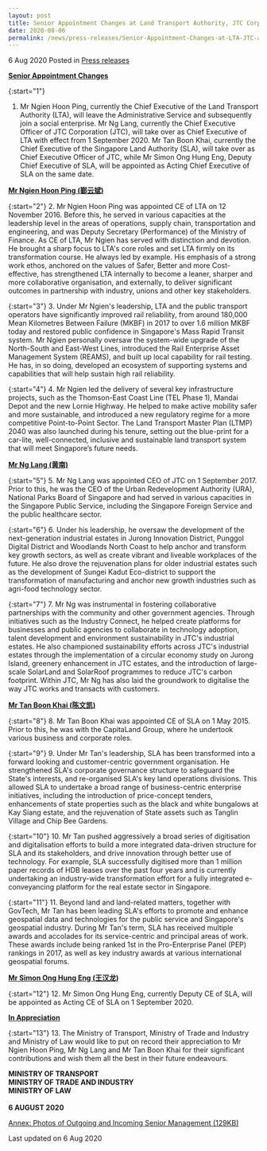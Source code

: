 ```yaml
---
layout: post
title: Senior Appointment Changes at Land Transport Authority, JTC Corporation and Singapore Land Authority
date: 2020-08-06
permalink: /news/press-releases/Senior-Appointment-Changes-at-LTA-JTC-and-SLA
---
```


6 Aug 2020 Posted in [Press releases](/news/press-releases)

<b><u>Senior Appointment Changes</u></b>

{:start="1"}
1. Mr Ngien Hoon Ping, currently the Chief Executive of the Land Transport Authority (LTA), will leave the Administrative Service and subsequently join a social enterprise. Mr Ng Lang, currently the Chief Executive Officer of JTC Corporation (JTC), will take over as Chief Executive of LTA with effect from 1 September 2020. Mr Tan Boon Khai, currently the Chief Executive of the Singapore Land Authority (SLA), will take over as Chief Executive Officer of JTC, while Mr Simon Ong Hung Eng, Deputy Chief Executive of SLA, will be appointed as Acting Chief Executive of SLA on the same date.  

<b><u>Mr Ngien Hoon Ping (鄞云斌)</u></b>

{:start="2"}
2. Mr Ngien Hoon Ping was appointed CE of LTA on 12 November 2016. Before this, he served in various capacities at the leadership level in the areas of operations, supply chain, transportation and engineering, and was Deputy Secretary (Performance) of the Ministry of Finance. As CE of LTA, Mr Ngien has served with distinction and devotion. He brought a sharp focus to LTA's core roles and set LTA firmly on its transformation course. He always led by example. His emphasis of a strong work ethos, anchored on the values of Safer, Better and more Cost-effective, has strengthened LTA internally to become a leaner, sharper and more collaborative organisation, and externally, to deliver significant outcomes in partnership with industry, unions and other key stakeholders.  

{:start="3"}
3. Under Mr Ngien's leadership, LTA and the public transport operators have significantly improved rail reliability, from around 180,000 Mean Kilometres Between Failure (MKBF) in 2017 to over 1.6 million MKBF today and restored public confidence in Singapore's Mass Rapid Transit system. Mr Ngien personally oversaw the system-wide upgrade of the North-South and East-West Lines, introduced the Rail Enterprise Asset Management System (REAMS), and built up local capability for rail testing. He has, in so doing, developed an ecosystem of supporting systems and capabilities that will help sustain high rail reliability.        

{:start="4"}
4. Mr Ngien led the delivery of several key infrastructure projects, such as the Thomson-East Coast Line (TEL Phase 1), Mandai Depot and the new Lornie Highway. He helped to make active mobility safer and more sustainable, and introduced a new regulatory regime for a more competitive Point-to-Point Sector. The Land Transport Master Plan (LTMP) 2040 was also launched during his tenure, setting out the blue-print for a car-lite, well-connected, inclusive and sustainable land transport system that will meet Singapore’s future needs. 

<b><u>Mr Ng Lang (黄南)</u></b>

{:start="5"}
5. Mr Ng Lang was appointed CEO of JTC on 1 September 2017. Prior to this, he was the CEO of the Urban Redevelopment Authority (URA), National Parks Board of Singapore and had served in various capacities in the Singapore Public Service, including the Singapore Foreign Service and the public healthcare sector.  

{:start="6"}
6. Under his leadership, he oversaw the development of the next-generation industrial estates in Jurong Innovation District, Punggol Digital District and Woodlands North Coast to help anchor and transform key growth sectors, as well as create vibrant and liveable workplaces of the future. He also drove the rejuvenation plans for older industrial estates such as the development of Sungei Kadut Eco-district to support the transformation of manufacturing and anchor new growth industries such as agri-food technology sector.  

{:start="7"}
7. Mr Ng was instrumental in fostering collaborative partnerships with the community and other government agencies. Through initiatives such as the Industry Connect, he helped create platforms for businesses and public agencies to collaborate in technology adoption, talent development and environment sustainability in JTC's industrial estates. He also championed sustainability efforts across JTC's industrial estates through the implementation of a circular economy study on Jurong Island, greenery enhancement in JTC estates, and the introduction of large-scale SolarLand and SolarRoof programmes to reduce JTC's carbon footprint. Within JTC, Mr Ng has also laid the groundwork to digitalise the way JTC works and transacts with customers.

<b><u>Mr Tan Boon Khai (陈文凯)</u></b>

{:start="8"}
8. Mr Tan Boon Khai was appointed CE of SLA on 1 May 2015. Prior to this, he was with the CapitaLand Group, where he undertook various business and corporate roles.  

{:start="9"}
9. Under Mr Tan's leadership, SLA has been transformed into a forward looking and customer-centric government organisation. He strengthened SLA's corporate governance structure to safeguard the State's interests, and re-organised SLA's key land operations divisions. This allowed SLA to undertake a broad range of business-centric enterprise initiatives, including the introduction of price-concept tenders, enhancements of state properties such as the black and white bungalows at Kay Siang estate, and the rejuvenation of State assets such as Tanglin Village and Chip Bee Gardens.  

{:start="10"}
10. Mr Tan pushed aggressively a broad series of digitisation and digitalisation efforts to build a more integrated data-driven structure for SLA and its stakeholders, and drive innovation through better use of technology. For example, SLA successfully digitised more than 1 million paper records of HDB leases over the past four years and is currently undertaking an industry-wide transformation effort for a fully integrated e-conveyancing platform for the real estate sector in Singapore.  

{:start="11"}
11. Beyond land and land-related matters, together with GovTech, Mr Tan has been leading SLA's efforts to promote and enhance geospatial data and technologies for the public service and Singapore's geospatial industry. During Mr Tan's term, SLA has received multiple awards and accolades for its service-centric and principal areas of work. These awards include being ranked 1st in the Pro-Enterprise Panel (PEP) rankings in 2017, as well as key industry awards at various international geospatial forums.  

<b><u>Mr Simon Ong Hung Eng (王汉龙)</u></b>

{:start="12"}
12. Mr Simon Ong Hung Eng, currently Deputy CE of SLA, will be appointed as Acting CE of SLA on 1 September 2020. 

<b><u>In Appreciation</u></b>

{:start="13"}
13. The Ministry of Transport, Ministry of Trade and Industry and Ministry of Law would like to put on record their appreciation to Mr Ngien Hoon Ping, Mr Ng Lang and Mr Tan Boon Khai for their significant contributions and wish them all the best in their future endeavours. 


<b>MINISTRY OF TRANSPORT</b>
<br><b>MINISTRY OF TRADE AND INDUSTRY</b>
<br><b>MINISTRY OF LAW</b>
<br><br><b>6 AUGUST 2020</b>


[Annex: Photos of Outgoing and Incoming Senior Management (129KB)](/files/news/press-releases/2020/8/Annex_CEPhotos.pdf)


<p class="right-side-updated">Last updated on 6 Aug 2020</p>

